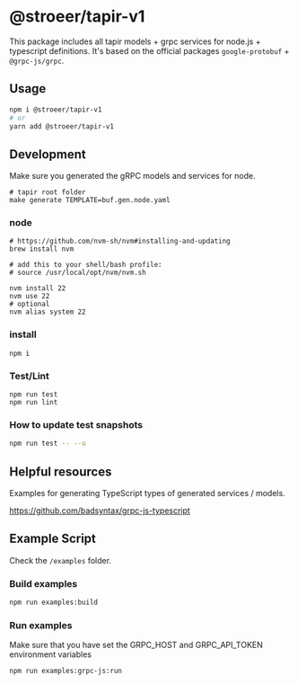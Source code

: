 # @stroeer/tapir-v1

This package includes all tapir models + grpc services for node.js + typescript definitions.
It's based on the official packages `google-protobuf` + `@grpc-js/grpc`.

## Usage

```bash
npm i @stroeer/tapir-v1
# or
yarn add @stroeer/tapir-v1
```

## Development

Make sure you generated the gRPC models and services for node.

```shell
# tapir root folder
make generate TEMPLATE=buf.gen.node.yaml
```

### node

```shell
# https://github.com/nvm-sh/nvm#installing-and-updating
brew install nvm

# add this to your shell/bash profile:
# source /usr/local/opt/nvm/nvm.sh

nvm install 22
nvm use 22
# optional
nvm alias system 22
```

### install

```shell
npm i
```

### Test/Lint

```shell
npm run test
npm run lint
```

### How to update test snapshots

```bash
npm run test -- --u
```

## Helpful resources

Examples for generating TypeScript types of generated services / models.

https://github.com/badsyntax/grpc-js-typescript

## Example Script

Check the `/examples` folder.

### Build examples

```bash
npm run examples:build
```

### Run examples

Make sure that you have set the GRPC_HOST and GRPC_API_TOKEN environment variables

```bash
npm run examples:grpc-js:run
```
